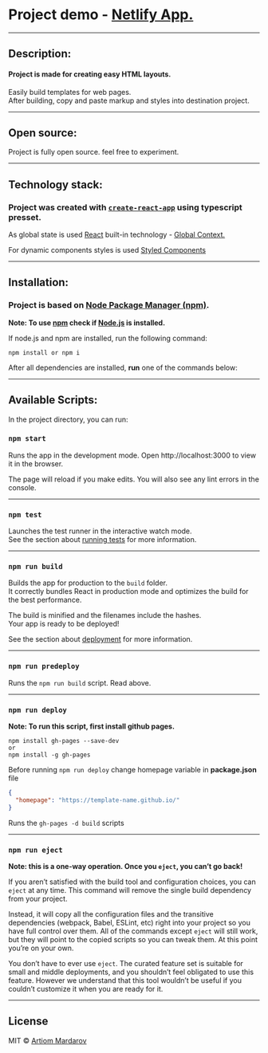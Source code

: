 # Project demo - [Netlify App.](https://easy-layout.netlify.app/)

---

## Description:

#### Project is made for creating easy HTML layouts.

Easily build templates for web pages.<br>
After building, copy and paste markup and styles into destination project.

---

## Open source:

Project is fully open source. feel free to experiment.<br>

---

## Technology stack:

### Project was created with [`create-react-app`](https://create-react-app.dev/) using typescript presset.

As global state is used [React](https://reactjs.org/) built-in technology - [Global Context.](https://reactjs.org/docs/context.html)

For dynamic components styles is used [Styled Components](https://styled-components.com/)

---

## Installation:

### Project is based on  [Node Package Manager (npm)](https://www.npmjs.com/).

**Note: To use [npm](https://www.npmjs.com/) check if  [Node.js](https://nodejs.org/en/) is installed.**

If node.js and npm are installed, run the following command:

```
npm install or npm i
```

After all dependencies are installed, **run** one of the commands below:

---

## Available Scripts:

In the project directory, you can run:

### `npm start`

Runs the app in the development mode.
Open http://localhost:3000 to view it in the browser.

The page will reload if you make edits.
You will also see any lint errors in the console.

---

### `npm test`

Launches the test runner in the interactive watch mode.\
See the section about [running tests](https://facebook.github.io/create-react-app/docs/running-tests) for more information.

--- 

### `npm run build`

Builds the app for production to the `build` folder.<br>
It correctly bundles React in production mode and optimizes the build for the best performance.

The build is minified and the filenames include the hashes.<br>
Your app is ready to be deployed!

See the section about [deployment](https://facebook.github.io/create-react-app/docs/deployment) for more information.

---

### `npm run predeploy`

Runs the `npm run build` script. Read above.

--- 

### `npm run deploy`

**Note: To run this script, first install github pages.**<br>
```
npm install gh-pages --save-dev
or
npm install -g gh-pages
```

Before running `npm run deploy` change homepage variable in **package.json** file

```json
{
  "homepage": "https://template-name.github.io/"
}
```

Runs the `gh-pages -d build` scripts

---

### `npm run eject`

**Note: this is a one-way operation. Once you `eject`, you can’t go back!**

If you aren’t satisfied with the build tool and configuration choices, you can `eject` at any time. This command will remove the single build dependency from your project.

Instead, it will copy all the configuration files and the transitive dependencies (webpack, Babel, ESLint, etc) right into your project so you have full control over them. All of the commands except `eject` will still work, but they will point to the copied scripts so you can tweak them. At this point you’re on your own.

You don’t have to ever use `eject`. The curated feature set is suitable for small and middle deployments, and you shouldn’t feel obligated to use this feature. However we understand that this tool wouldn’t be useful if you couldn’t customize it when you are ready for it.


---

## License

MIT © [Artiom Mardarov]()


